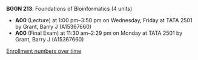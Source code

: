 **BGGN 213**: Foundations of Bioinformatics (4 units)

- **A00** (Lecture) at 1:00 pm–3:50 pm on Wednesday, Friday at TATA 2501 by Grant, Barry J (A15367660)
- **A00** (Final Exam) at 11:30 am–2:29 pm on Monday at TATA 2501 by Grant, Barry J (A15367660)

[Enrollment numbers over time](./BGGN213.tsv)
